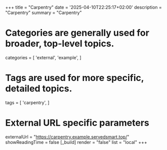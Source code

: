 +++
title = "Carpentry"
date = '2025-04-10T22:25:17+02:00'
description = "Carpentry"
summary = "Carpentry"
# Categories are generally used for broader, top-level topics.
categories = [
 'external',
 'example',
]
# Tags are used for more specific, detailed topics.
tags = [
 'carpentry',
]
# External URL specific parameters
externalUrl = "https://carpentry.example.servedsmart.top/"
showReadingTime = false
[_build]
render = "false"
list = "local"
+++
